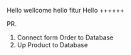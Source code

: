 Hello wellcome
hello fitur
Hello ++++++

PR.

1. Connect form Order to Database
2. Up Product to Database
